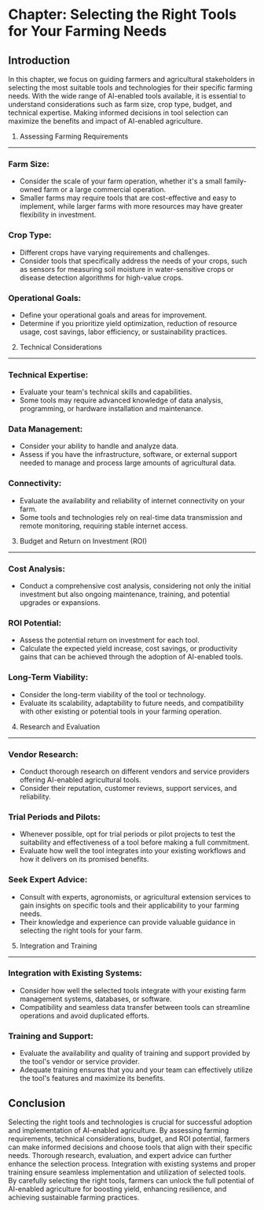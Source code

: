 Chapter: Selecting the Right Tools for Your Farming Needs
=========================================================

Introduction
------------

In this chapter, we focus on guiding farmers and agricultural stakeholders in selecting the most suitable tools and technologies for their specific farming needs. With the wide range of AI-enabled tools available, it is essential to understand considerations such as farm size, crop type, budget, and technical expertise. Making informed decisions in tool selection can maximize the benefits and impact of AI-enabled agriculture.

1. Assessing Farming Requirements
---------------------------------

### Farm Size:

* Consider the scale of your farm operation, whether it's a small family-owned farm or a large commercial operation.
* Smaller farms may require tools that are cost-effective and easy to implement, while larger farms with more resources may have greater flexibility in investment.

### Crop Type:

* Different crops have varying requirements and challenges.
* Consider tools that specifically address the needs of your crops, such as sensors for measuring soil moisture in water-sensitive crops or disease detection algorithms for high-value crops.

### Operational Goals:

* Define your operational goals and areas for improvement.
* Determine if you prioritize yield optimization, reduction of resource usage, cost savings, labor efficiency, or sustainability practices.

2. Technical Considerations
---------------------------

### Technical Expertise:

* Evaluate your team's technical skills and capabilities.
* Some tools may require advanced knowledge of data analysis, programming, or hardware installation and maintenance.

### Data Management:

* Consider your ability to handle and analyze data.
* Assess if you have the infrastructure, software, or external support needed to manage and process large amounts of agricultural data.

### Connectivity:

* Evaluate the availability and reliability of internet connectivity on your farm.
* Some tools and technologies rely on real-time data transmission and remote monitoring, requiring stable internet access.

3. Budget and Return on Investment (ROI)
----------------------------------------

### Cost Analysis:

* Conduct a comprehensive cost analysis, considering not only the initial investment but also ongoing maintenance, training, and potential upgrades or expansions.

### ROI Potential:

* Assess the potential return on investment for each tool.
* Calculate the expected yield increase, cost savings, or productivity gains that can be achieved through the adoption of AI-enabled tools.

### Long-Term Viability:

* Consider the long-term viability of the tool or technology.
* Evaluate its scalability, adaptability to future needs, and compatibility with other existing or potential tools in your farming operation.

4. Research and Evaluation
--------------------------

### Vendor Research:

* Conduct thorough research on different vendors and service providers offering AI-enabled agricultural tools.
* Consider their reputation, customer reviews, support services, and reliability.

### Trial Periods and Pilots:

* Whenever possible, opt for trial periods or pilot projects to test the suitability and effectiveness of a tool before making a full commitment.
* Evaluate how well the tool integrates into your existing workflows and how it delivers on its promised benefits.

### Seek Expert Advice:

* Consult with experts, agronomists, or agricultural extension services to gain insights on specific tools and their applicability to your farming needs.
* Their knowledge and experience can provide valuable guidance in selecting the right tools for your farm.

5. Integration and Training
---------------------------

### Integration with Existing Systems:

* Consider how well the selected tools integrate with your existing farm management systems, databases, or software.
* Compatibility and seamless data transfer between tools can streamline operations and avoid duplicated efforts.

### Training and Support:

* Evaluate the availability and quality of training and support provided by the tool's vendor or service provider.
* Adequate training ensures that you and your team can effectively utilize the tool's features and maximize its benefits.

Conclusion
----------

Selecting the right tools and technologies is crucial for successful adoption and implementation of AI-enabled agriculture. By assessing farming requirements, technical considerations, budget, and ROI potential, farmers can make informed decisions and choose tools that align with their specific needs. Thorough research, evaluation, and expert advice can further enhance the selection process. Integration with existing systems and proper training ensure seamless implementation and utilization of selected tools. By carefully selecting the right tools, farmers can unlock the full potential of AI-enabled agriculture for boosting yield, enhancing resilience, and achieving sustainable farming practices.

